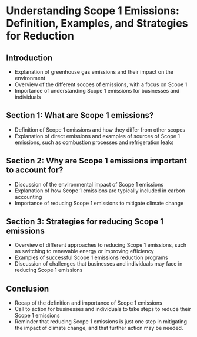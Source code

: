 # Understanding Scope 1 Emissions: Definition, Examples, and Strategies for Reduction

## Introduction

- Explanation of greenhouse gas emissions and their impact on the environment
- Overview of the different scopes of emissions, with a focus on Scope 1
- Importance of understanding Scope 1 emissions for businesses and individuals

## Section 1: What are Scope 1 emissions?

- Definition of Scope 1 emissions and how they differ from other scopes
- Explanation of direct emissions and examples of sources of Scope 1 emissions, such as combustion processes and refrigeration leaks

## Section 2: Why are Scope 1 emissions important to account for?

- Discussion of the environmental impact of Scope 1 emissions
- Explanation of how Scope 1 emissions are typically included in carbon accounting
- Importance of reducing Scope 1 emissions to mitigate climate change

## Section 3: Strategies for reducing Scope 1 emissions

- Overview of different approaches to reducing Scope 1 emissions, such as switching to renewable energy or improving efficiency
- Examples of successful Scope 1 emissions reduction programs
- Discussion of challenges that businesses and individuals may face in reducing Scope 1 emissions

## Conclusion

- Recap of the definition and importance of Scope 1 emissions
- Call to action for businesses and individuals to take steps to reduce their Scope 1 emissions
- Reminder that reducing Scope 1 emissions is just one step in mitigating the impact of climate change, and that further action may be needed.
